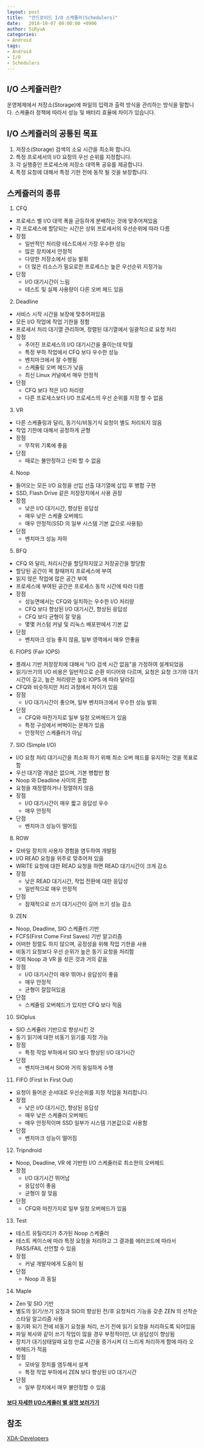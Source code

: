 ```yaml
---
layout: post
title:  "안드로이드 I/O 스케쥴러(Schedulers)"
date:   2018-10-07 00:00:00 +0900
author: SiRyuA
categories:
- Android
tags:
- Android
- I/O
- Schedulers
---
```


## I/O 스케쥴러란?
운영체제에서 저장소(Storage)에 파일의 입력과 출력 방식을 관리하는 방식을 말합니다. 스케쥴러 정책에 따라서 성능 및 배터리 효율에 차이가 있습니다.


## I/O 스케쥴러의 공통된 목표
1. 저장소(Storage) 검색의 소요 시간을 최소화 합니다.
2. 특정 프로세서의 I/O 요청의 우선 순위를 지정합니다.
3. 각 실행중인 프로세스에 저장소 대역폭 공유를 제공합니다.
4. 특정 요청에 대해서 특정 기한 전에 동작 될 것을 보장합니다.


## 스케쥴러의 종류
1. CFQ
  * 프로세스 별 I/O 대역 폭을 균등하게 분배하는 것에 맞추어져있음
  * 각 프로세스에 할당되는 시간은 상위 프로세서의 우선순위에 따라 다름
  * 장점
    * 일반적인 처리량 테스트에서 가장 우수한 성능
    * 많은 장치에서 안정적
    * 다양한 저장소에서 성능 발휘
    * 더 많은 리소스가 필요로한 프로세스는 높은 우선순위 지정가능
  * 단점
    * I/O 대기시간이 느림
    * 테스트 및 실제 사용량이 다른 오버 헤드 있음
2. Deadline
  * 서비스 시작 시간을 보장에 맞추어져있음
  * 모든 I/O 작업에 작업 기한을 정함
  * 프로세서 처리 대기열 관리하며, 정렬된 대기열에서 일괄적으로 요청 처리
  * 장점
    * 주어진 프로세스의 I/O 대기시간을 줄이는데 탁월
    * 특정 부하 작업에서 CFQ 보다 우수한 성능
    * 벤치마크에서 잘 수행됨
    * 스케쥴링 오버 헤드가 낮음
    * 최신 Linux 커널에서 매우 안정적
  * 단점
    * CFQ 보다 적은 I/O 처리량
    * 다른 프로세스보다 I/O 프로세스의 우선 순위를 지정 할 수 없음
3. VR
  * 다른 스케쥴링과 달리, 동기식/비동기식 요청이 별도 처리되지 않음
  * 작업 기한에 대해서 공정하게 균형
  * 장점
    * 무작위 기록에 좋음
  * 단점
    * 때로는 불안정하고 신뢰 할 수 없음
4. Noop
  * 들어오는 모든 I/O 요청을 선입 선출 대기열에 삽입 후 병합 구현
  * SSD, Flash Drive 같은 저장장치에서 사용 권장
  * 장점
    * 낮은 I/O 대기시간, 향상된 응답성
    * 매우 낮은 스케쥴 오버헤드
    * 매우 안정적(SSD 의 일부 시스템 기본 값으로 사용됨)
  * 단점
    * 벤치마크 성능 저하
5. BFQ
  * CFQ 와 달리, 처리시간을 할당하지않고 저장공간을 할당함
  * 할당된 공간이 꽉 찰때까지 프로세스에 부여
  * 읽지 않은 작업에 많은 공간 부여
  * 프로세스에 부여된 공간은 프로세스 동작 시간에 따라 다름
  * 장점
    * 성능면에서는 CFQ와 일치하는 우수한 I/O 처리량
    * CFQ 보다 향상된 I/O 대기시간, 향상된 응답성
    * CFQ 보다 균형이 잘 맞음
    * 몇몇 커스텀 커널 및 리눅스 배포판에서 기본 값
  * 단점
    * 벤치마크 성능 좋지 않음, 일부 영역에서 매우 안좋음
6. FIOPS (Fair IOPS)
  * 플래시 기반 저장장치에 대해서 "I/O 검색 시간 없음"을 가정하여 설계되었음
  * 읽기/쓰기의 I/O 비용은 일반적으로 순환 미디어와 다르며, 요청은 요청 크기와 대기 시간이 길고, 높은 처리량은 높으 IOPS 에 따라 달라짐
  * CFQ와 비슷하지만 처리 과정에서 차이가 있음
  * 장점
    * I/O 대기시간이 좋으며, 일부 벤치마크에서 우수한 성능 발휘
  * 단점
    * CFQ와 마찬가지로 일부 일정 오버헤드가 있음
    * 특정 구성에서 버벅이는 문제가 있음
    * 안정적인 스케쥴러가 아님
7. SIO (Simple I/O)
  * I/O 요청 처리 대기시간을 최소화 하기 위해 최소 오버 헤드를 유지하는 것을 목표로 함
  * 우선 대기열 개념은 없으며, 기본 병합만 함
  * Noop 와 Deadline 사이의 혼합
  * 요청을 재정렬하거나 정렬하지 않음
  * 장점
    * I/O 대기시간이 매우 짧고 응답성 우수
    * 매우 안정적
  * 단점
    * 벤치마크 성능이 떨어짐
8. ROW
  * 모바일 장치의 사용자 경험을 염두하여 개발됨
  * I/O READ 요청을 위주로 맞추어져 있음
  * WRITE 요청에 대한 READ 요청을 하면 READ 대기시간이 크게 감소
  * 장점
    * 낮은 READ 대기시간, 작업 전환에 대한 응답성
    * 일반적으로 매우 안정적
  * 단점
    * 잠재적으로 쓰기 대기시간이 길어 쓰기 성능 감소
9. ZEN
  * Noop, Deadline, SIO 스케쥴러 기반
  * FCFS(First Come First Saves) 기반 알고리즘
  * 어떠한 정렬도 하지 않으며, 공정성을 위해 작업 기한을 사용
  * 비동기 요청보다 우선 순위가 높은 동기 요청을 처리함
  * 이외 Noop 과 VR 을 섞은 것과 거의 같음
  * 장점
    * I/O 대기시간이 매우 뛰어나 응답성이 좋음
    * 매우 안정적
    * 균형이 잘잡혀있음
  * 단점
    * 스케쥴링 오버헤드가 있지만 CFQ 보다 적음
10. SIOplus
  * SIO 스케쥴러 기반으로 향상시킨 것
  * 동기 읽기에 대한 비동기 읽기를 지정 가능
  * 장점
    * 특정 작업 부하에서 SIO 보다 향상된 I/O 대기시간
  * 단점
    * 벤치마크에서 SIO와 거의 동일하게 수행
11. FIFO (First In First Out)
  * 요청이 들어온 순서대로 우선순위를 지정 작업을 처리합니다.
  * 장점
    * 낮은 I/O 대기시간, 향상된 응답성
    * 매우 낮은 스케쥴러 오버헤드
    * 매우 안정적이며 SSD 일부가 시스템 기본값으로 사용함
  * 단점
    * 벤치마크 성능이 떨어짐
12. Tripndroid
  * Noop, Deadline, VR 에 기반한 I/O 스케쥴러로 최소한의 오버헤드
  * 장점
    * I/O 대기시간 뛰어남
    * 응답성이 좋음
    * 균형이 잘 맞음
  * 단점
    * CFQ와 마찬가지로 일부 일정 오버헤드가 있음
13. Test
  * 테스트 유틸리티가 추가된 Noop 스케쥴러
  * 테스트 케이스에 따라 특정 요청을 처리하고 그 결과를 에러코드에 따라서 PASS/FAIL 선언할 수 있음
  * 장점
    * 커널 개발자에게 도움이 됨
  * 단점
    * Noop 과 동일
14. Maple
  * Zen 및 SIO 기반
  * 별도의 읽기/쓰기 요청과 SIO의 향상된 전/후 요청처리 기능을 갖춘 ZEN 의 선착순 스타일 알고리즘 사용
  * 동기화 되기 전에 비동기 요청을 처리, 쓰기 전에 읽기 요청을 처리하도록 되어있음
  * 파일 복사와 같이 쓰기 작업이 많을 경우 부정적이만, UI 응답성이 향상됨
  * 장치가 대기상태일때 요청 만료 시간을 증가시켜 더 느리게 처리하게 함에 따라 오버헤드가 적음
  * 장점
    * 모바일 장치를 염두해서 설계
    * 특정 작업 부하에서 ZEN 보다 향상된 I/O 대기시간
  * 단점
    * 일부 장치에서 매우 불안정할 수 있음


#### [보다 자세한 I/O스케쥴러 별 설명 보러가기](https://forum.xda-developers.com/showpost.php?p=59289783&postcount=3)


## 참조
[XDA-Developers](https://forum.xda-developers.com/showpost.php?p=59289783&postcount=3)
